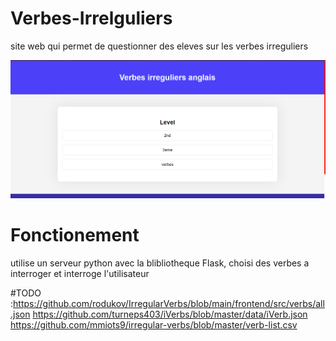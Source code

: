 # Verbes-Irrelguliers

site web qui permet de questionner des eleves sur les verbes irreguliers


![](./assets/image.png)


# Fonctionement

utilise un serveur python avec la blibliotheque Flask, choisi des verbes a interroger et interroge l'utilisateur

#TODO :https://github.com/rodukov/IrregularVerbs/blob/main/frontend/src/verbs/all.json
https://github.com/turneps403/iVerbs/blob/master/data/iVerb.json
https://github.com/mmiots9/irregular-verbs/blob/master/verb-list.csv